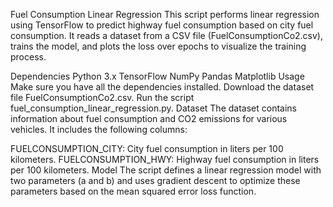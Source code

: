 Fuel Consumption Linear Regression
This script performs linear regression using TensorFlow to predict highway fuel consumption based on city fuel consumption. It reads a dataset from a CSV file (FuelConsumptionCo2.csv), trains the model, and plots the loss over epochs to visualize the training process.

Dependencies
Python 3.x
TensorFlow
NumPy
Pandas
Matplotlib
Usage
Make sure you have all the dependencies installed.
Download the dataset file FuelConsumptionCo2.csv.
Run the script fuel_consumption_linear_regression.py.
Dataset
The dataset contains information about fuel consumption and CO2 emissions for various vehicles. It includes the following columns:

FUELCONSUMPTION_CITY: City fuel consumption in liters per 100 kilometers.
FUELCONSUMPTION_HWY: Highway fuel consumption in liters per 100 kilometers.
Model
The script defines a linear regression model with two parameters (a and b) and uses gradient descent to optimize these parameters based on the mean squared error loss function.
